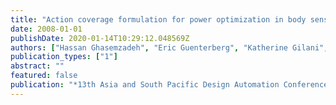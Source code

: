 ```yaml
---
title: "Action coverage formulation for power optimization in body sensor networks"
date: 2008-01-01
publishDate: 2020-01-14T10:29:12.048569Z
authors: ["Hassan Ghasemzadeh", "Eric Guenterberg", "Katherine Gilani", "Roozbeh Jafari"]
publication_types: ["1"]
abstract: ""
featured: false
publication: "*13th Asia and South Pacific Design Automation Conference (ASP-DAC 2008)*, Seoul, Korea"
---
```


